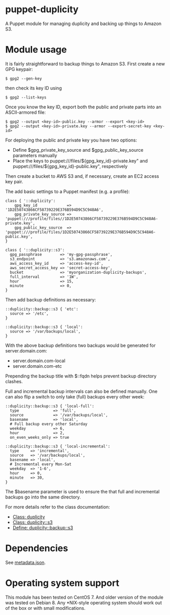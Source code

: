 # puppet-duplicity

A Puppet module for managing duplicity and backing up things to Amazon S3.

# Module usage

It is fairly straightforward to backup things to Amazon S3. First create a new GPG keypair:

    $ gpg2 --gen-key

then check its key ID using

    $ gpg2 --list-keys

Once you know the key ID, export both the public and private parts into an 
ASCII-armored file:

    $ gpg2 --output <key-id>-public.key --armor --export <key-id>
    $ gpg2 --output <key-id>-private.key --armor --export-secret-key <key-id>

For deploying the public and private key you have two options:

 * Define $gpg_private_key_source and $gpg_public_key_source parameters manually
 * Place the keys to puppet:///files/${gpg_key_id}-private.key" and puppet:///files/${gpg_key_id}-public.key", respectively

Then create a bucket to AWS S3 and, if necessary, create an EC2 access key pair.

The add basic settings to a Puppet manifest (e.g. a profile):

    class { '::duplicity':
        gpg_key_id             => '1D2E50743866CF58739229E376B594D9C5C948A6',
        gpg_private_key_source => 'puppet:///profile/files//1D2E50743866CF58739229E376B594D9C5C948A6-private.key',
        gpg_public_key_source  => 'puppet:///profile/files/1D2E50743866CF58739229E376B594D9C5C948A6-public.key',
    }
    
    class { '::duplicity::s3':
      gpg_passphrase        => 'my-gpg-passphrase',
      s3_endpoint           => 's3.amazonaws.com',
      aws_access_key_id     => 'access-key-id',
      aws_secret_access_key => 'secret-access-key',
      bucket                => 'myorganization-duplicity-backups',
      full_interval         => '1W',
      hour                  => 15,
      minute                => 0,
    }

Then add backup definitions as necessary:

    ::duplicity::backup::s3 { 'etc':
      source => '/etc',
    }
    
    ::duplicity::backup::s3 { 'local':
      source => '/var/backups/local',
    }

With the above backup definitions two backups would be generated for 
server.domain.com:

* server.domain.com-local
* server.domain.com-etc

Prepending the backup title with $::fqdn helps prevent backup directory clashes.

Full and incremental backup intervals can also be defined manually. One can
also flip a switch to only take (full) backups every other week:

    ::duplicity::backup::s3 { 'local-full':
      type               => 'full',
      source             => '/var/backups/local',
      basename           => 'local',
      # Full backup every other Saturday
      weekday            => 6,
      hour               => 2,
      on_even_weeks_only => true
    
    ::duplicity::backup::s3 { 'local-incremental':
      type     => 'incremental',
      source   => '/var/backups/local',
      basename => 'local',
      # Incremental every Mon-Sat
      weekday  => '1-6',
      hour     => 0,
      minute   => 30,
    }

The $basename parameter is used to ensure the that full and incremental
backups go into the same directory.

For more details refer to the class documentation:

* [Class: duplicity](manifests/init.pp)
* [Class: duplicity::s3](manifests/s3.pp)
* [Define: duplicity::backup::s3](manifests/backup/s3.pp)

# Dependencies

See [metadata.json](metadata.json).

# Operating system support

This module has been tested on CentOS 7. And older version of the module was
tested on Debian 8. Any *NIX-style operating system should work out of the
box or with small modifications.
